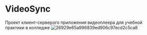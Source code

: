 # VideoSync
 
Проект клиент-серверого приложения видеоплеера для учебной практики в колледже
![26929e65a996839ed906c97ecd2c5ca8](https://github.com/user-attachments/assets/a48b9718-26ae-4d9c-b983-fd2a51961110)
